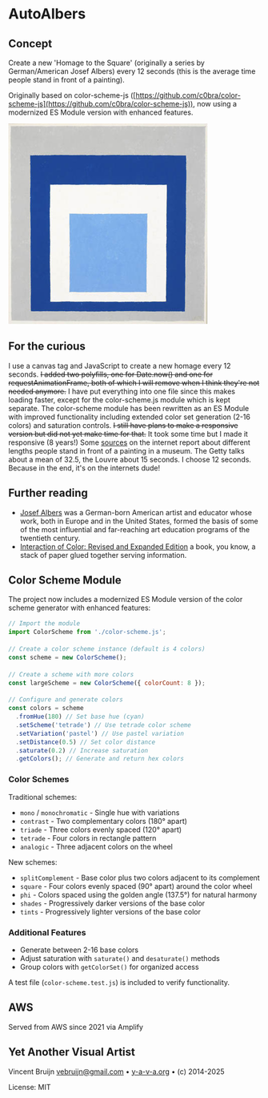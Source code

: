 # AutoAlbers

## Concept

Create a new 'Homage to the Square' (originally a series by German/American Josef Albers) every 12 seconds (this is the average time people stand in front of a painting).

Originally based on color-scheme-js ([https://github.com/c0bra/color-scheme-js](https://github.com/c0bra/color-scheme-js)), now using a modernized ES Module version with enhanced features.

![](https://raw.githubusercontent.com/y-a-v-a/autoalbers/master/albers.jpg)

## For the curious

I use a canvas tag and JavaScript to create a new homage every 12 seconds. ~~I added two polyfills, one for Date.now() and one for requestAnimationFrame, both of which I will remove when I think they're not needed anymore.~~ I have put everything into one file since this makes loading faster, except for the color-scheme.js module which is kept separate. The color-scheme module has been rewritten as an ES Module with improved functionality including extended color set generation (2-16 colors) and saturation controls. ~~I still have plans to make a responsive version but did not yet make time for that.~~ It took some time but I made it responsive (8 years!)
Some [sources](http://www.huffingtonpost.com/james-elkins/how-long-does-it-take-to-_b_779946.html) on the internet report about different lengths people stand in front of a painting in a museum. The Getty talks about a mean of 32.5, the Louvre about 15 seconds. I choose 12 seconds. Because in the end, it's on the internets dude!

## Further reading

- [Josef Albers](http://en.wikipedia.org/wiki/Josef_Albers) was a German-born American artist and educator whose work, both in Europe and in the United States, formed the basis of some of the most influential and far-reaching art education programs of the twentieth century.
- [Interaction of Color: Revised and Expanded Edition](http://amzn.com/0300115954) a book, you know, a stack of paper glued together serving information.

## Color Scheme Module

The project now includes a modernized ES Module version of the color scheme generator with enhanced features:

```javascript
// Import the module
import ColorScheme from './color-scheme.js';

// Create a color scheme instance (default is 4 colors)
const scheme = new ColorScheme();

// Create a scheme with more colors
const largeScheme = new ColorScheme({ colorCount: 8 });

// Configure and generate colors
const colors = scheme
  .fromHue(180) // Set base hue (cyan)
  .setScheme('tetrade') // Use tetrade color scheme
  .setVariation('pastel') // Use pastel variation
  .setDistance(0.5) // Set color distance
  .saturate(0.2) // Increase saturation
  .getColors(); // Generate and return hex colors
```

### Color Schemes

Traditional schemes:

- `mono` / `monochromatic` - Single hue with variations
- `contrast` - Two complementary colors (180° apart)
- `triade` - Three colors evenly spaced (120° apart)
- `tetrade` - Four colors in rectangle pattern
- `analogic` - Three adjacent colors on the wheel

New schemes:

- `splitComplement` - Base color plus two colors adjacent to its complement
- `square` - Four colors evenly spaced (90° apart) around the color wheel
- `phi` - Colors spaced using the golden angle (137.5°) for natural harmony
- `shades` - Progressively darker versions of the base color
- `tints` - Progressively lighter versions of the base color

### Additional Features

- Generate between 2-16 base colors
- Adjust saturation with `saturate()` and `desaturate()` methods
- Group colors with `getColorSet()` for organized access

A test file (`color-scheme.test.js`) is included to verify functionality.

## AWS

Served from AWS since 2021 via Amplify

## Yet Another Visual Artist

Vincent Bruijn <vebruijn@gmail.com> • [y-a-v-a.org](https://www.y-a-v-a.org) • (c) 2014-2025

License: MIT
